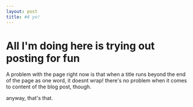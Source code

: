 ```yaml
---
layout: post
title: #4 yo! 
---
```

# All I'm doing here is trying out posting for fun
A problem with the page right now is that when a title runs beyond the end of the page as one word, it doesnt wrap! there's no problem when it comes to content of the blog post, though. 

anyway, that's that. 